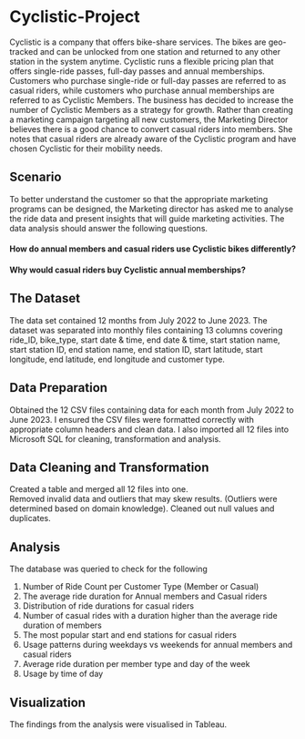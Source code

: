 # Cyclistic-Project
Cyclistic is a company that offers bike-share services. The bikes are geo-tracked and can be unlocked from one station and returned to any other station in the system anytime. Cyclistic runs a flexible pricing plan that offers single-ride passes, full-day passes and annual memberships. Customers who purchase single-ride or full-day passes are referred to as casual riders, while customers who purchase annual memberships are referred to as Cyclistic Members. 
The business has decided to increase the number of Cyclistic Members as a strategy for growth. Rather than creating a marketing campaign targeting all new customers, the Marketing Director believes there is a good chance to convert casual riders into members. She notes that casual riders are already aware of the Cyclistic program and have chosen Cyclistic for their mobility needs.
## Scenario 
To better understand the customer so that the appropriate marketing programs can be designed, the Marketing director has asked me to analyse the ride data and present insights that will guide marketing activities. The data analysis should answer the following questions. 
#### How do annual members and casual riders use Cyclistic bikes differently?
#### Why would casual riders buy Cyclistic annual memberships?
## The Dataset
The data set contained 12 months from July 2022 to June 2023. The dataset was separated into monthly files containing 13 columns covering ride_ID, bike_type, start date & time, end date & time, start station name, start station ID, end station name, end station ID, start latitude, start longitude, end latitude, end longitude and customer type. 
## Data Preparation
Obtained the 12 CSV files containing data for each month from July 2022 to June 2023. I ensured the CSV files were formatted correctly with appropriate column headers and clean data. I also imported all 12 files into Microsoft SQL for cleaning, transformation and analysis. 
## Data Cleaning and Transformation
Created a table and merged all 12 files into one.  
Removed invalid data and outliers that may skew results. (Outliers were determined based on domain knowledge). 
Cleaned out null values and duplicates.
## Analysis
The database was queried to check for the following
1. Number of Ride Count per Customer Type (Member or Casual)
2. The average ride duration for Annual members and Casual riders
3. Distribution of ride durations for casual riders
4. Number of casual rides with a duration higher than the average ride duration of members
5. The most popular start and end stations for casual riders
6. Usage patterns during weekdays vs weekends for annual members and casual riders
7. Average ride duration per member type and day of the week
8. Usage by time of day
## Visualization
The findings from the analysis were visualised in Tableau. 
